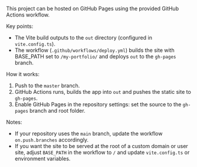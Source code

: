 This project can be hosted on GitHub Pages using the provided GitHub Actions workflow.

Key points:

- The Vite build outputs to the `out` directory (configured in `vite.config.ts`).
- The workflow (`.github/workflows/deploy.yml`) builds the site with BASE_PATH set to `/my-portfolio/` and deploys `out` to the `gh-pages` branch.

How it works:

1. Push to the `master` branch.
2. GitHub Actions runs, builds the app into `out` and pushes the static site to `gh-pages`.
3. Enable GitHub Pages in the repository settings: set the source to the `gh-pages` branch and root folder.

Notes:

- If your repository uses the `main` branch, update the workflow `on.push.branches` accordingly.
- If you want the site to be served at the root of a custom domain or user site, adjust `BASE_PATH` in the workflow to `/` and update `vite.config.ts` or environment variables.
